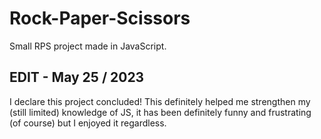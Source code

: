 # Rock-Paper-Scissors

Small RPS project made in JavaScript.

## EDIT - May 25 / 2023
I declare this project concluded!
This definitely helped me strengthen my (still limited) knowledge of JS,
it has been definitely funny and frustrating (of course) but I enjoyed it regardless.
